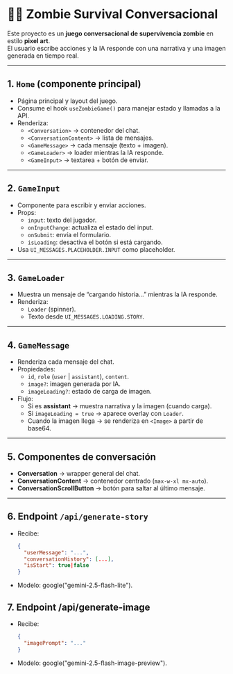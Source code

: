 # 🧟‍♂️ Zombie Survival Conversacional

Este proyecto es un **juego conversacional de supervivencia zombie** en estilo **pixel art**.  
El usuario escribe acciones y la IA responde con una narrativa y una imagen generada en tiempo real.  

---

## 1. `Home` (componente principal)
- Página principal y layout del juego.  
- Consume el hook `useZombieGame()` para manejar estado y llamadas a la API.  
- Renderiza:
  - `<Conversation>` → contenedor del chat.  
  - `<ConversationContent>` → lista de mensajes.  
  - `<GameMessage>` → cada mensaje (texto + imagen).  
  - `<GameLoader>` → loader mientras la IA responde.  
  - `<GameInput>` → textarea + botón de enviar.  

---

## 2. `GameInput`
- Componente para escribir y enviar acciones.  
- Props:
  - `input`: texto del jugador.  
  - `onInputChange`: actualiza el estado del input.  
  - `onSubmit`: envía el formulario.  
  - `isLoading`: desactiva el botón si está cargando.  
- Usa `UI_MESSAGES.PLACEHOLDER.INPUT` como placeholder.  

---

## 3. `GameLoader`
- Muestra un mensaje de “cargando historia…” mientras la IA responde.  
- Renderiza:
  - `Loader` (spinner).  
  - Texto desde `UI_MESSAGES.LOADING.STORY`.  

---

## 4. `GameMessage`
- Renderiza cada mensaje del chat.  
- Propiedades:
  - `id`, `role` (`user` | `assistant`), `content`.  
  - `image?`: imagen generada por IA.  
  - `imageLoading?`: estado de carga de imagen.  
- Flujo:
  - Si es **assistant** → muestra narrativa y la imagen (cuando carga).  
  - Si `imageLoading = true` → aparece overlay con `Loader`.  
  - Cuando la imagen llega → se renderiza en `<Image>` a partir de base64.  

---

## 5. Componentes de conversación
- **Conversation** → wrapper general del chat.  
- **ConversationContent** → contenedor centrado (`max-w-xl mx-auto`).  
- **ConversationScrollButton** → botón para saltar al último mensaje.  

---

## 6. Endpoint `/api/generate-story`
- Recibe:
  ```json
  {
    "userMessage": "...",
    "conversationHistory": [...],
    "isStart": true|false
  }

- Modelo: google("gemini-2.5-flash-lite").


## 7. Endpoint /api/generate-image
- Recibe:
  ```json
  {
    "imagePrompt": "..."
  }

- Modelo: google("gemini-2.5-flash-image-preview").